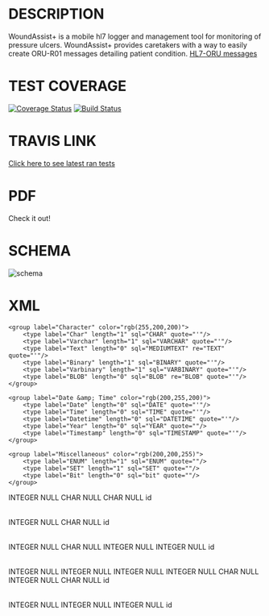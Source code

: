 DESCRIPTION
===
WoundAssist+ is a mobile hl7 logger and management tool for monitoring of pressure ulcers. WoundAssist+ provides caretakers with a way to easily create ORU-R01 messages detailing patient condition.
[HL7-ORU messages](#http://www.corepointhealth.com/resource-center/hl7-resources/hl7-oru-message)

##

TEST COVERAGE
===
[![Coverage Status](https://coveralls.io/repos/WoundTeam/woundmonitor/badge.png)](https://coveralls.io/r/WoundTeam/woundmonitor) [![Build Status](https://travis-ci.org/WoundTeam/woundmonitor.svg?branch=master)](https://travis-ci.org/WoundTeam/woundmonitor)


TRAVIS LINK
===

[Click here to see latest ran tests](https://travis-ci.org/WoundTeam/woundmonitor)

PDF
===
Check it out!

SCHEMA
===
![schema](http://i.imgur.com/8yBidNT.jpg)

XML
===

<?xml version="1.0" encoding="utf-8" ?>
<!-- SQL XML created by WWW SQL Designer, http://code.google.com/p/wwwsqldesigner/ -->
<!-- Active URL: http://ondras.zarovi.cz/sql/demo/ -->
<sql>
<datatypes db="mysql">
	<group label="Numeric" color="rgb(238,238,170)">
		<type label="Integer" length="0" sql="INTEGER" quote=""/>
	 	<type label="TINYINT" length="0" sql="TINYINT" quote=""/>
	 	<type label="SMALLINT" length="0" sql="SMALLINT" quote=""/>
	 	<type label="MEDIUMINT" length="0" sql="MEDIUMINT" quote=""/>
	 	<type label="INT" length="0" sql="INT" quote=""/>
		<type label="BIGINT" length="0" sql="BIGINT" quote=""/>
		<type label="Decimal" length="1" sql="DECIMAL" re="DEC" quote=""/>
		<type label="Single precision" length="0" sql="FLOAT" quote=""/>
		<type label="Double precision" length="0" sql="DOUBLE" re="DOUBLE" quote=""/>
	</group>

	<group label="Character" color="rgb(255,200,200)">
		<type label="Char" length="1" sql="CHAR" quote="'"/>
		<type label="Varchar" length="1" sql="VARCHAR" quote="'"/>
		<type label="Text" length="0" sql="MEDIUMTEXT" re="TEXT" quote="'"/>
		<type label="Binary" length="1" sql="BINARY" quote="'"/>
		<type label="Varbinary" length="1" sql="VARBINARY" quote="'"/>
		<type label="BLOB" length="0" sql="BLOB" re="BLOB" quote="'"/>
	</group>

	<group label="Date &amp; Time" color="rgb(200,255,200)">
		<type label="Date" length="0" sql="DATE" quote="'"/>
		<type label="Time" length="0" sql="TIME" quote="'"/>
		<type label="Datetime" length="0" sql="DATETIME" quote="'"/>
		<type label="Year" length="0" sql="YEAR" quote=""/>
		<type label="Timestamp" length="0" sql="TIMESTAMP" quote="'"/>
	</group>
	
	<group label="Miscellaneous" color="rgb(200,200,255)">
		<type label="ENUM" length="1" sql="ENUM" quote=""/>
		<type label="SET" length="1" sql="SET" quote=""/>
		<type label="Bit" length="0" sql="bit" quote=""/>
	</group>
</datatypes><table x="75" y="235" name="users">
<row name="id" null="1" autoincrement="1">
<datatype>INTEGER</datatype>
<default>NULL</default></row>
<row name="name" null="1" autoincrement="0">
<datatype>CHAR</datatype>
<default>NULL</default></row>
<row name="title" null="1" autoincrement="0">
<datatype>CHAR</datatype>
<default>NULL</default></row>
<key type="PRIMARY" name="">
<part>id</part>
</key>
</table>
<table x="313" y="98" name="patients">
<row name="id" null="1" autoincrement="1">
<datatype>INTEGER</datatype>
<default>NULL</default></row>
<row name="name" null="1" autoincrement="0">
<datatype>CHAR</datatype>
<default>NULL</default></row>
<key type="PRIMARY" name="">
<part>id</part>
</key>
</table>
<table x="545" y="96" name="wounds">
<row name="id" null="1" autoincrement="1">
<datatype>INTEGER</datatype>
<default>NULL</default></row>
<row name="location" null="1" autoincrement="0">
<datatype>CHAR</datatype>
<default>NULL</default></row>
<row name="patient_id" null="1" autoincrement="0">
<datatype>INTEGER</datatype>
<default>NULL</default><relation table="patients" row="id" />
</row>
<row name="status_id" null="1" autoincrement="0">
<datatype>INTEGER</datatype>
<default>NULL</default><relation table="statuses" row="id" />
</row>
<key type="PRIMARY" name="">
<part>id</part>
</key>
</table>
<table x="787" y="82" name="statuses">
<row name="id" null="1" autoincrement="1">
<datatype>INTEGER</datatype>
<default>NULL</default></row>
<row name="height" null="1" autoincrement="0">
<datatype>INTEGER</datatype>
<default>NULL</default></row>
<row name="width" null="1" autoincrement="0">
<datatype>INTEGER</datatype>
<default>NULL</default></row>
<row name="length" null="1" autoincrement="0">
<datatype>INTEGER</datatype>
<default>NULL</default></row>
<row name="dictation" null="1" autoincrement="0">
<datatype>CHAR</datatype>
<default>NULL</default></row>
<row name="wound_id" null="1" autoincrement="0">
<datatype>INTEGER</datatype>
<default>NULL</default></row>
<row name="photo" null="1" autoincrement="0">
<datatype>CHAR</datatype>
<default>NULL</default></row>
<key type="PRIMARY" name="">
<part>id</part>
</key>
</table>
<table x="233" y="263" name="userspatients">
<row name="id" null="1" autoincrement="1">
<datatype>INTEGER</datatype>
<default>NULL</default></row>
<row name="patient_id" null="1" autoincrement="0">
<datatype>INTEGER</datatype>
<default>NULL</default><relation table="patients" row="id" />
</row>
<row name="caretaker_id" null="1" autoincrement="0">
<datatype>INTEGER</datatype>
<default>NULL</default><relation table="users" row="id" />
</row>
<key type="PRIMARY" name="">
<part>id</part>
</key>
</table>
</sql>
